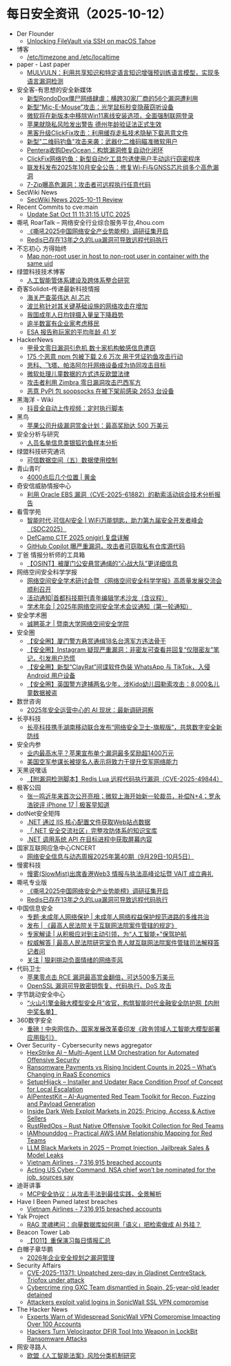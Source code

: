 # 每日安全资讯（2025-10-12）

- Der Flounder
  - [Unlocking FileVault via SSH on macOS Tahoe](https://derflounder.wordpress.com/2025/10/11/unlocking-filevault-via-ssh-on-macos-tahoe/)
- 博客
  - [/etc/timezone and /etc/localtime](https://dyrnq.com/etc-timezone-and-etc-localtime/)
- paper - Last paper
  - [MULVULN：利用共享知识和特定语言知识增强预训练语言模型，实现多语言漏洞检测](https://paper.seebug.org/3396/)
- 安全客-有思想的安全新媒体
  - [新型RondoDox僵尸网络肆虐：横跨30家厂商的56个漏洞遭利用](https://www.anquanke.com/post/id/312473)
  - [新型“Mic-E-Mouse”攻击：光学鼠标秒变隐蔽窃听设备](https://www.anquanke.com/post/id/312479)
  - [微软将在新版本中移除Win11离线安装选项，全面强制联网登录](https://www.anquanke.com/post/id/312487)
  - [苹果就隐私风险发出警告 德州年龄验证法正式生效](https://www.anquanke.com/post/id/312492)
  - [黑客升级ClickFix攻击：利用缓存走私技术隐秘下载恶意文件](https://www.anquanke.com/post/id/312497)
  - [新型"二维码钓鱼"攻击来袭：武器化二维码瞄准微软用户](https://www.anquanke.com/post/id/312502)
  - [Pentera收购DevOcean：构筑漏洞修复自动化闭环](https://www.anquanke.com/post/id/312509)
  - [ClickFix网络钓鱼：新型自动化工具包诱使用户手动运行窃密程序](https://www.anquanke.com/post/id/312513)
  - [联发科发布2025年10月安全公告：修复Wi-Fi与GNSS芯片组多个高危漏洞](https://www.anquanke.com/post/id/312520)
  - [7-Zip曝高危漏洞：攻击者可远程执行任意代码](https://www.anquanke.com/post/id/312524)
- SecWiki News
  - [SecWiki News 2025-10-11 Review](http://www.sec-wiki.com/?2025-10-11)
- Recent Commits to cve:main
  - [Update Sat Oct 11 11:31:15 UTC 2025](https://github.com/trickest/cve/commit/e2161eb73fa6e71d6929dccc70f3331d9d63dc03)
- 嘶吼 RoarTalk – 网络安全行业综合服务平台,4hou.com
  - [《嘶吼2025中国网络安全产业势能榜》调研征集开启](https://www.4hou.com/posts/yz3V)
  - [Redis已存在13年之久的Lua漏洞可导致远程代码执行](https://www.4hou.com/posts/rp3w)
- 不忘初心 方得始终
  - [Map non-root user in host to non-root user in container with the same uid](http://terenceli.github.io/%E6%8A%80%E6%9C%AF/2025/10/11/identity-usermap)
- 绿盟科技技术博客
  - [人工智能管体系建设及跨体系整合研究](https://blog.nsfocus.net/ai-5/)
- 奇客Solidot–传递最新科技情报
  - [海关严查英伟达 AI 芯片](https://www.solidot.org/story?sid=82520)
  - [波兰称针对其关键基础设施的网络攻击在增加](https://www.solidot.org/story?sid=82519)
  - [我国成年人日均锌摄入量呈下降趋势](https://www.solidot.org/story?sid=82518)
  - [逾半数富有企业家考虑移民](https://www.solidot.org/story?sid=82517)
  - [ESA 报告称玩家的平均年龄 41 岁](https://www.solidot.org/story?sid=82516)
- HackerNews
  - [甲骨文零日漏洞引危机 数十家机构敏感信息遭窃](https://hackernews.cc/archives/61061)
  - [175 个恶意 npm 包被下载 2.6 万次 用于凭证钓鱼攻击行动](https://hackernews.cc/archives/61054)
  - [思科、飞塔、帕洛阿尔托网络设备成为协同攻击目标](https://hackernews.cc/archives/61050)
  - [微软处理儿童数据的方式违反欧盟法律](https://hackernews.cc/archives/61048)
  - [攻击者利用 Zimbra 零日漏洞攻击巴西军方](https://hackernews.cc/archives/61045)
  - [恶意 PyPI 包 soopsocks 在被下架前感染 2653 台设备](https://hackernews.cc/archives/61043)
- 黑海洋 - Wiki
  - [抖音全自动上传视频：定时执行脚本](https://blog.upx8.com/4877)
- 黑鸟
  - [苹果公司升级漏洞赏金计划：最高奖励达 500 万美元](https://mp.weixin.qq.com/s?__biz=MzAxOTM1MDQ1NA==&mid=2451182969&idx=1&sn=fa38934731a92e285cca7c02c4be8bf3)
- 安全分析与研究
  - [人员名单信息类银狐钓鱼样本分析](https://mp.weixin.qq.com/s?__biz=MzA4ODEyODA3MQ==&mid=2247493674&idx=1&sn=1d77e207ffa0f88ebfd14fa1394a1ead)
- 绿盟科技研究通讯
  - [可信数据空间（五）数据使用控制](https://mp.weixin.qq.com/s?__biz=MzIyODYzNTU2OA==&mid=2247499123&idx=1&sn=d413dfeb4aa8366f673048742c3aa378)
- 青山青吖
  - [4000点后几个位置 | 黄金](https://mp.weixin.qq.com/s?__biz=MzI5NzAzMDg0NA==&mid=2650698492&idx=1&sn=95c3bb8498385e6134620befb77b9a62)
- 奇安信威胁情报中心
  - [利用 Oracle EBS 漏洞（CVE-2025-61882）的勒索活动综合技术分析报告](https://mp.weixin.qq.com/s?__biz=MzI2MDc2MDA4OA==&mid=2247516258&idx=1&sn=35067a93c015611f3492b7f989480289)
- 看雪学苑
  - [智能时代·可信AI安全 | WiFi万能钥匙，助力第九届安全开发者峰会（SDC2025）](https://mp.weixin.qq.com/s?__biz=MjM5NTc2MDYxMw==&mid=2458601701&idx=1&sn=7511a088058bf2ff58c677e0e5e5f7e7)
  - [DefCamp CTF 2025 onigirl 复盘详解](https://mp.weixin.qq.com/s?__biz=MjM5NTc2MDYxMw==&mid=2458601701&idx=2&sn=3fba161d9ba57447d17d2d50128db3e7)
  - [GitHub Copilot 曝严重漏洞，攻击者可窃取私有仓库源代码](https://mp.weixin.qq.com/s?__biz=MjM5NTc2MDYxMw==&mid=2458601701&idx=3&sn=ea899df2ca76b7e80de827c947f156b4)
- 丁爸 情报分析师的工具箱
  - [【OSINT】被厦门公安悬赏通缉的“心战大队”更详细信息](https://mp.weixin.qq.com/s?__biz=MzI2MTE0NTE3Mw==&mid=2651152451&idx=1&sn=017b5a3ee78dd477dabb77b510715092)
- 网络空间安全科学学报
  - [网络空间安全学术研讨会暨 《网络空间安全科学学报》高质量发展交流会顺利召开](https://mp.weixin.qq.com/s?__biz=MzI0NjU2NDMwNQ==&mid=2247506005&idx=1&sn=76f3399b0999a8e3dd1529dd073fd3f8)
  - [活动通知|首都科技期刊青年编辑学术沙龙（含议程）](https://mp.weixin.qq.com/s?__biz=MzI0NjU2NDMwNQ==&mid=2247506005&idx=2&sn=4dec4ddc30a44e626014b5af6b4e11b6)
  - [学术年会 | 2025年网络空间安全学术会议通知（第一轮通知）](https://mp.weixin.qq.com/s?__biz=MzI0NjU2NDMwNQ==&mid=2247506005&idx=3&sn=a644cefa1274c622e204c1d25daa0850)
- 安全学术圈
  - [诚聘英才 | 暨南大学网络空间安全学院](https://mp.weixin.qq.com/s?__biz=MzU5MTM5MTQ2MA==&mid=2247493919&idx=1&sn=f572fe0ef2798ae30b45e371a15aa0c5)
- 安全圈
  - [【安全圈】厦门警方悬赏通缉18名台湾军方违法骨干](https://mp.weixin.qq.com/s?__biz=MzIzMzE4NDU1OQ==&mid=2652072164&idx=1&sn=69a7cd390c152cc8c48161ce5fff02b3)
  - [【安全圈】Instagram 疑现严重漏洞：非密友可查看并回复“仅限密友”笔记，引发用户恐慌](https://mp.weixin.qq.com/s?__biz=MzIzMzE4NDU1OQ==&mid=2652072164&idx=2&sn=6501a94b6a260073aaaaeca36576e97d)
  - [【安全圈】新型“ClayRat”间谍软件伪装 WhatsApp 与 TikTok，入侵 Android 用户设备](https://mp.weixin.qq.com/s?__biz=MzIzMzE4NDU1OQ==&mid=2652072164&idx=3&sn=a02ac24a8fdfc0fe987b89e31b0a0d64)
  - [【安全圈】英国警方逮捕两名少年，涉Kido幼儿园勒索攻击：8,000名儿童数据被盗](https://mp.weixin.qq.com/s?__biz=MzIzMzE4NDU1OQ==&mid=2652072164&idx=4&sn=9cc6d211f1ee5cb51022e2f57fd01e76)
- 数世咨询
  - [2025年安全运营中心的 AI 现状：最新调研洞察](https://mp.weixin.qq.com/s?__biz=MzkxNzA3MTgyNg==&mid=2247540473&idx=1&sn=d2c6cc2313c0dc35256b8a23d8f0101c)
- 长亭科技
  - [长亭科技携手湖南移动联合发布“网络安全卫士-旗舰版”，共筑数字安全新防线](https://mp.weixin.qq.com/s?__biz=MzIwNDA2NDk5OQ==&mid=2651389765&idx=1&sn=4989866f894c634c64ea05d4b9a98c0e)
- 安全内参
  - [业内最高水平？苹果宣布单个漏洞最多奖励超1400万元](https://mp.weixin.qq.com/s?__biz=MzI4NDY2MDMwMw==&mid=2247515071&idx=1&sn=313b92caa69fc31f09fcd6e31c75b743)
  - [美国空军参谋长被提名人表示将致力于提升空军网络能力](https://mp.weixin.qq.com/s?__biz=MzI4NDY2MDMwMw==&mid=2247515071&idx=2&sn=0042b66b8dd36baa857d5863839fae22)
- 天黑说嘿话
  - [【附漏洞检测脚本】Redis Lua 远程代码执行漏洞（CVE-2025-49844）](https://mp.weixin.qq.com/s?__biz=MzI5NTQ5MTAzMA==&mid=2247484689&idx=1&sn=073545cac3560faab67fd404335ce5c7)
- 极客公园
  - [张一鸣近年来首次公开亮相；微软上海开始新一轮裁员，补偿N+4；罗永浩锐评 iPhone 17 | 极客早知道](https://mp.weixin.qq.com/s?__biz=MTMwNDMwODQ0MQ==&mid=2653088193&idx=1&sn=f84b26fb001f51c2c3f6ea783494bac1)
- dotNet安全矩阵
  - [.NET 通过 IIS 核心配置文件获取Web站点数据](https://mp.weixin.qq.com/s?__biz=MzUyOTc3NTQ5MA==&mid=2247500790&idx=1&sn=113fc5d089347492d2cd21cb4ef0745c)
  - [「.NET 安全交流社区」完整攻防体系的知识宝库](https://mp.weixin.qq.com/s?__biz=MzUyOTc3NTQ5MA==&mid=2247500790&idx=2&sn=453a699ac46374f073eb91c385dc6252)
  - [.NET 调用系统 API 在目标进程中获取屏幕内容](https://mp.weixin.qq.com/s?__biz=MzUyOTc3NTQ5MA==&mid=2247500790&idx=3&sn=e80871e9b2b3a13f3605eb2ee85e4317)
- 国家互联网应急中心CNCERT
  - [网络安全信息与动态周报2025年第40期（9月29日-10月5日）](https://mp.weixin.qq.com/s?__biz=MzIwNDk0MDgxMw==&mid=2247500709&idx=1&sn=43d0ce9b03c464996bb7e06a15e39bc6)
- 慢雾科技
  - [慢雾(SlowMist)出席香港Web3 情报与执法高峰论坛暨 VAIT 成立典礼](https://mp.weixin.qq.com/s?__biz=MzU4ODQ3NTM2OA==&mid=2247503483&idx=1&sn=daa85dca30e89b1094411a63389e35b9)
- 嘶吼专业版
  - [《嘶吼2025中国网络安全产业势能榜》调研征集开启](https://mp.weixin.qq.com/s?__biz=MzI0MDY1MDU4MQ==&mid=2247584849&idx=1&sn=6fdd22c3cd840fe61b39531184b656fc)
  - [Redis已存在13年之久的Lua漏洞可导致远程代码执行](https://mp.weixin.qq.com/s?__biz=MzI0MDY1MDU4MQ==&mid=2247584849&idx=2&sn=8a392560240f1b87628f698877581c97)
- 中国信息安全
  - [专题·未成年人网络保护 | 未成年人网络权益保护规范进路的多维共治](https://mp.weixin.qq.com/s?__biz=MzA5MzE5MDAzOA==&mid=2664250846&idx=1&sn=eb1761faafc757aba46afdf6959ab3f2)
  - [发布 | 《最高人民法院关于互联网法院案件管辖的规定》](https://mp.weixin.qq.com/s?__biz=MzA5MzE5MDAzOA==&mid=2664250846&idx=2&sn=78b89cbdc7339ff3c3e677f74568b875)
  - [专家解读 | 从积极应对到主动引领，为“人工智能+”保驾护航](https://mp.weixin.qq.com/s?__biz=MzA5MzE5MDAzOA==&mid=2664250846&idx=3&sn=0dd055e3dfa3cb7cbbe5873ce5db7853)
  - [权威解答 | 最高人民法院研究室负责人就互联网法院案件管辖司法解释答记者问](https://mp.weixin.qq.com/s?__biz=MzA5MzE5MDAzOA==&mid=2664250846&idx=4&sn=15f43662941cfae8b4f207c59a2cfc25)
  - [关注 | 狠刹挑动负面情绪的网络歪风](https://mp.weixin.qq.com/s?__biz=MzA5MzE5MDAzOA==&mid=2664250846&idx=5&sn=26593d90b05c1acb49a56bd21030c1b2)
- 代码卫士
  - [苹果零点击 RCE 漏洞最高赏金翻倍，可达500多万美元](https://mp.weixin.qq.com/s?__biz=MzI2NTg4OTc5Nw==&mid=2247524150&idx=1&sn=d8a315269ae56b881c337f89557f8304)
  - [OpenSSL 漏洞可导致密钥恢复、代码执行、DoS 攻击](https://mp.weixin.qq.com/s?__biz=MzI2NTg4OTc5Nw==&mid=2247524150&idx=2&sn=340e39d88a6552181d0f4433ab94ef67)
- 字节跳动安全中心
  - [“火山引擎金融大模型安全月”收官，构筑智能时代金融安全防护网【内附中奖名单】](https://mp.weixin.qq.com/s?__biz=MzUzMzcyMDYzMw==&mid=2247495672&idx=1&sn=bbdf7610ddaacffa1c8cc7916b5a8ac4)
- 360数字安全
  - [重磅！中央网信办、国家发展改革委印发《政务领域人工智能大模型部署应用指引》](https://mp.weixin.qq.com/s?__biz=MzA4MTg0MDQ4Nw==&mid=2247582354&idx=1&sn=0e9b2c6eb5cbc824a8a20521ece8330e)
- Over Security - Cybersecurity news aggregator
  - [HexStrike AI – Multi-Agent LLM Orchestration for Automated Offensive Security](https://www.darknet.org.uk/2025/09/hexstrike-ai-multi-agent-llm-orchestration-for-automated-offensive-security/)
  - [Ransomware Payments vs Rising Incident Counts in 2025 – What’s Changing in RaaS Economics](https://www.darknet.org.uk/2025/09/ransomware-payments-vs-rising-incident-counts-in-2025-whats-changing-in-raas-economics/)
  - [SetupHijack – Installer and Updater Race Condition Proof of Concept for Local Escalation](https://www.darknet.org.uk/2025/09/setuphijack-installer-and-updater-race-condition-proof-of-concept-for-local-escalation/)
  - [AIPentestKit – AI-Augmented Red Team Toolkit for Recon, Fuzzing and Payload Generation](https://www.darknet.org.uk/2025/09/aipentestkit-ai-augmented-red-team-toolkit-for-recon-fuzzing-and-payload-generation/)
  - [Inside Dark Web Exploit Markets in 2025: Pricing, Access & Active Sellers](https://www.darknet.org.uk/2025/10/inside-dark-web-exploit-markets-in-2025-pricing-access-active-sellers/)
  - [RustRedOps – Rust Native Offensive Toolkit Collection for Red Teams](https://www.darknet.org.uk/2025/10/rustredops-rust-native-offensive-toolkit-collection-for-red-teams/)
  - [IAMhounddog – Practical AWS IAM Relationship Mapping for Red Teams](https://www.darknet.org.uk/2025/10/iamhounddog-practical-aws-iam-relationship-mapping-for-red-teams/)
  - [LLM Black Markets in 2025 – Prompt Injection, Jailbreak Sales & Model Leaks](https://www.darknet.org.uk/2025/10/llm-black-markets-in-2025-prompt-injection-jailbreak-sales-model-leaks/)
  - [Vietnam Airlines - 7,316,915 breached accounts](https://haveibeenpwned.com/Breach/VietnamAirlines)
  - [Acting US Cyber Command, NSA chief won’t be nominated for the job, sources say](https://therecord.media/william-hartman-not-nominee-nsa-cyber-command)
- 迪哥讲事
  - [MCP安全协议：从攻击手法到最佳实践，全景解析](https://mp.weixin.qq.com/s?__biz=MzIzMTIzNTM0MA==&mid=2247498399&idx=1&sn=5496b15f4b36d2e782b1f69878884e24)
- Have I Been Pwned latest breaches
  - [Vietnam Airlines - 7,316,915 breached accounts](https://haveibeenpwned.com/Breach/VietnamAirlines)
- Yak Project
  - [RAG 灵魂拷问：向量数据库如何用「语义」把检索做成 AI 外挂？](https://mp.weixin.qq.com/s?__biz=Mzk0MTM4NzIxMQ==&mid=2247528737&idx=1&sn=7ff28c2b68c7c22aa2c8135d99983444)
- Beacon Tower Lab
  - [【1011】重保演习每日情报汇总](https://mp.weixin.qq.com/s?__biz=MzkyNzcxNTczNA==&mid=2247487836&idx=1&sn=5b5c050ef27e21991b335781a69bf8ed)
- 白帽子章华鹏
  - [2026年企业安全规划之漏洞管理](https://mp.weixin.qq.com/s?__biz=MzIyOTAxOTYwMw==&mid=2650237875&idx=1&sn=a1756b1fc0d03d91a8ff9e469e79411a)
- Security Affairs
  - [CVE-2025-11371: Unpatched zero-day in Gladinet CentreStack, Triofox under attack](https://securityaffairs.com/183259/hacking/cve-2025-11371-unpatched-zero-day-in-gladinet-centrestack-triofox-under-attack.html)
  - [Cybercrime ring GXC Team dismantled in Spain, 25-year-old leader detained](https://securityaffairs.com/183252/uncategorized/cybercrime-ring-gxc-team-dismantled-in-spain-25-year-old-leader-detained.html)
  - [Attackers exploit valid logins in SonicWall SSL VPN compromise](https://securityaffairs.com/183245/hacking/attackers-exploit-valid-logins-in-sonicwall-ssl-vpn-compromise.html)
- The Hacker News
  - [Experts Warn of Widespread SonicWall VPN Compromise Impacting Over 100 Accounts](https://thehackernews.com/2025/10/experts-warn-of-widespread-sonicwall.html)
  - [Hackers Turn Velociraptor DFIR Tool Into Weapon in LockBit Ransomware Attacks](https://thehackernews.com/2025/10/hackers-turn-velociraptor-dfir-tool.html)
- 网安寻路人
  - [欧盟《人工智能法案》风险分类机制研究](https://mp.weixin.qq.com/s?__biz=MzIxODM0NDU4MQ==&mid=2247507892&idx=1&sn=65b92afcdcb096c857e0803e7c2fbdf7)
